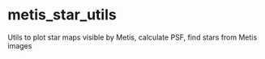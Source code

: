 # metis_star_utils
Utils to plot star maps visible by Metis, calculate PSF, find stars from Metis images
